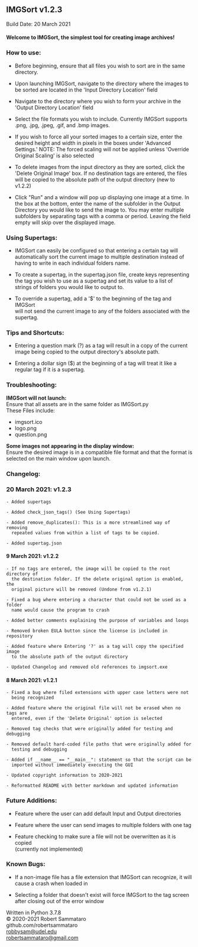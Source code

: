## IMGSort v1.2.3
Build Date: 20 March 2021  

#### Welcome to IMGSort, the simplest tool for creating image archives!

### How to use:
  - Before beginning, ensure that all files you wish to sort are in the same
    directory.

  - Upon launching IMGSort, navigate to the directory where the images to be
    sorted are located in the 'Input Directory Location' field

  - Navigate to the directory where you wish to form your archive in the
    'Output Directory Location' field

  - Select the file formats you wish to include. Currently IMGSort supports
    .png, .jpg, .jpeg, .gif, and .bmp images.

  - If you wish to force all your sorted images to a certain size, enter the
    desired height and width in pixels in the boxes under 'Advanced Settings.'
    NOTE: The forced scaling will not be applied unless 'Override Original
    Scaling' is also selected

  - To delete images from the input directory as they are sorted, click the
    'Delete Original Image' box. If no destination tags are entered, the files
    will be copied to the absolute path of the output directory (new to v1.2.2)

  - Click "Run" and a window will pop up displaying one image at a time. In the
    box at the bottom, enter the name of the subfolder in the Output Directory
    you would like to send the image to. You may enter multiple subfolders by
    separating tags with a comma or period. Leaving the field empty will skip over the
    displayed image.


### Using Supertags:
  - IMGSort can easily be configured so that entering a certain tag will
    automatically sort the current image to multiple destination instead of  
    having to write in each individual folders name.  

  - To create a supertag, in the supertag.json file, create keys representing  
    the tag you wish to use as a supertag and set its value to a list of  
    strings of folders you would like to output to.  

  - To override a supertag, add a '$' to the beginning of the tag and IMGSort  
    will not send the current image to any of the folders associated with the  
    supertag.

### Tips and Shortcuts:  

  - Entering a question mark (?) as a tag will result in a copy of the current image
    being copied to the output directory's absolute path.  

  - Entering a dollar sign ($) at the beginning of a tag will treat it like a regular tag if it is a supertag.  

### Troubleshooting:

**IMGSort will not launch:**  
Ensure that all assets are in the same folder as IMGSort.py  
These Files include:  
- imgsort.ico
- logo.png
- question.png


**Some images not appearing in the display window:**  
Ensure the desired image is in a compatible file format and that the format
is selected on the main window upon launch.


### Changelog:

### 20 March 2021: v1.2.3

    - Added supertags  

    - Added check_json_tags() (See Using Supertags)  

    - Added remove_duplicates(): This is a more streamlined way of removing  
      repeated values from within a list of tags to be copied.  

    - Added supertag.json  

#### 9 March 2021: v1.2.2  

    - If no tags are entered, the image will be copied to the root directory of  
      the destination folder. If the delete original option is enabled, the  
      original picture will be removed (Undone from v1.2.1)

    - Fixed a bug where entering a character that could not be used as a folder  
      name would cause the program to crash

    - Added better comments explaining the purpose of variables and loops

    - Removed broken EULA button since the license is included in repository

    - Added feature where Entering '?' as a tag will copy the specified image  
      to the absolute path of the output directory

    - Updated Changelog and removed old references to imgsort.exe

#### 8 March 2021: v1.2.1

    - Fixed a bug where filed extensions with upper case letters were not
      being recognized

    - Added feature where the original file will not be erased when no tags are
      entered, even if the 'Delete Original' option is selected

    - Removed tag checks that were originally added for testing and debugging

    - Removed default hard-coded file paths that were originally added for
      testing and debugging

    - Added if __name__ == "__main__": statement so that the script can be
      imported without immediately executing the GUI

    - Updated copyright information to 2020-2021

    - Reformatted README with better markdown and updated information

### Future Additions:
  - Feature where the user can add default Input and Output directories  

  - Feature where the user can send images to multiple folders with one tag  

  - Feature checking to make sure a file will not be overwritten as it is copied  
    (currently not implemented)

### Known Bugs:  
  - If a non-image file has a file extension that IMGSort can recognize, it
    will cause a crash when loaded in  

  - Selecting a folder that doesn't exist will force IMGSort to the tag screen
    after closing out of the error window  


Written in Python 3.7.8  
© 2020-2021 Robert Sammataro  
github.com/robertsammataro  
robbysam@udel.edu  
robertsammataro@gmail.com
